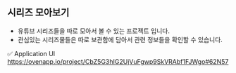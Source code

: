 ## 시리즈 모아보기

* 유튜브 시리즈들을 따로 모아서 볼 수 있는 프로젝트 입니다.
* 관심있는 시리즈물들은 따로 보관함에 담아서 관련 정보들을 확인할 수 있습니다.

✅ Application UI   
https://ovenapp.io/project/CbZ5G3hIG2UjVuFgwp9SkVRAbf1FJWgo#62N57


